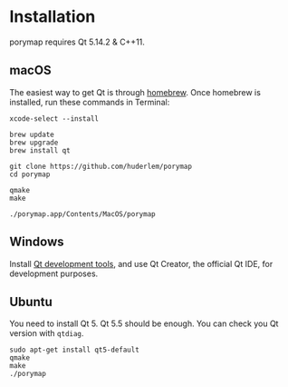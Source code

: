 # Installation

porymap requires Qt 5.14.2 & C++11.

## macOS

The easiest way to get Qt is through [homebrew](https://brew.sh/). 
Once homebrew is installed, run these commands in Terminal:

```
xcode-select --install

brew update
brew upgrade
brew install qt

git clone https://github.com/huderlem/porymap
cd porymap

qmake
make

./porymap.app/Contents/MacOS/porymap
```

## Windows

Install [Qt development tools](https://www.qt.io/download-qt-installer), and use Qt Creator, the official Qt IDE, for development purposes.

## Ubuntu

You need to install Qt 5. Qt 5.5 should be enough. You can check you Qt version
with `qtdiag`.

```
sudo apt-get install qt5-default
qmake
make
./porymap
```
